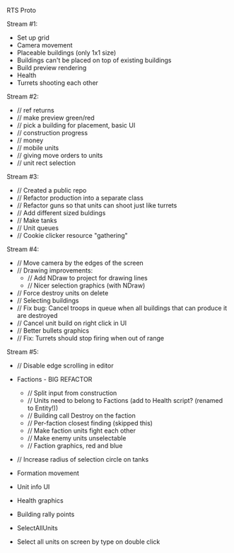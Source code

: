 
RTS Proto

Stream #1:
- Set up grid
- Camera movement
- Placeable buildings (only 1x1 size)
- Buildings can't be placed on top of existing buildings
- Build preview rendering
- Health
- Turrets shooting each other

Stream #2:
- // ref returns
- // make preview green/red
- // pick a building for placement, basic UI
- // construction progress
- // money
- // mobile units
- // giving move orders to units
- // unit rect selection

Stream #3:
- // Created a public repo
- // Refactor production into a separate class
- // Refactor guns so that units can shoot just like turrets
- // Add different sized buldings
- // Make tanks
- // Unit queues
- // Cookie clicker resource "gathering"

Stream #4:
- // Move camera by the edges of the screen
- // Drawing improvements:
	- // Add NDraw to project for drawing lines
	- // Nicer selection graphics (with NDraw)
- // Force destroy units on delete
- // Selecting buildings
- // Fix bug: Cancel troops in queue when all buildings that can produce it are destroyed
- // Cancel unit build on right click in UI
- // Better bullets graphics
- // Fix: Turrets should stop firing when out of range

Stream #5:
- // Disable edge scrolling in editor
- Factions - BIG REFACTOR
	- // Split input from construction
	- // Units need to belong to Factions (add to Health script? (renamed to Entity!))
	- // Building call Destroy on the faction
	- // Per-faction closest finding (skipped this)
	- // Make faction units fight each other
	- // Make enemy units unselectable
	- // Faction graphics, red and blue
- // Increase radius of selection circle on tanks
- Formation movement
- Unit info UI
- Health graphics
- Building rally points

- SelectAllUnits
- Select all units on screen by type on double click
